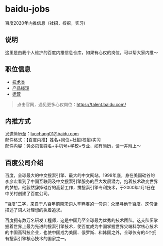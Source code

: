 # baidu-jobs

百度2020年内推信息（社招，校招，实习）

## 说明

这里是由我个人维护的百度内推信息仓库，如果有心仪的岗位，可以帮大家内推～

## 职位信息

- [技术类](./src/技术.md)
- [产品经理](./src/产品经理.md)
- [运营](./src/运营.md)

> 点击官网，遇见更多心仪岗位：https://talent.baidu.com/

## 内推方式

发送简历至：luochang01@baidu.com  
邮件格式：【百度内推】姓名+岗位+社招/校招/实习  
邮件内容：务必包含姓名+手机号+学校+专业，如有简历，请一并附上～

## 百度公司介绍

百度，全球最大的中文搜索引擎、最大的中文网站。1999年底，身在美国硅谷的李彦宏看到了中国互联网及中文搜索引擎服务的巨大发展潜力，抱着技术改变世界的梦想，他毅然辞掉硅谷的高薪工作，携搜索引擎专利技术，于2000年1月1日在中关村创建了百度公司。

"百度"二字，来自于八百年前南宋词人辛弃疾的一句词：众里寻他千百度。这句话描述了词人对理想的执着追求。

百度拥有数万名研发工程师，这是中国乃至全球最为优秀的技术团队。这支队伍掌握着世界上最为先进的搜索引擎技术，使百度成为中国掌握世界尖端科学核心技术的中国高科技企业，也使中国成为美国、俄罗斯、和韩国之外，全球仅有的4个拥有搜索引擎核心技术的国家之一。
